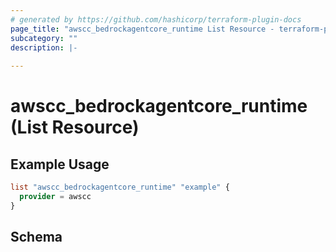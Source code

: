 ```yaml
---
# generated by https://github.com/hashicorp/terraform-plugin-docs
page_title: "awscc_bedrockagentcore_runtime List Resource - terraform-provider-awscc"
subcategory: ""
description: |-
  
---
```


# awscc_bedrockagentcore_runtime (List Resource)



## Example Usage

```terraform
list "awscc_bedrockagentcore_runtime" "example" {
  provider = awscc
}
```

<!-- schema generated by tfplugindocs -->
## Schema
